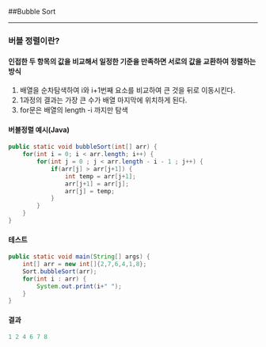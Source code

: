 ##Bubble Sort
____

<h3>버블 정렬이란?</h4>

<h4>인접한 두 항목의 값을 비교해서 일정한 기준을 만족하면 서로의 값을 교환하여 정렬하는 방식</h6>

 1. 배열을 순차탐색하여 i와 i+1번째 요소를 비교하여 큰 것을 뒤로 이동시킨다.
 2. 1과정의 결과는 가장 큰 수가 배열 마지막에 위치하게 된다.
 3. for문은 배열의 length -i 까지만 탐색

#### 버블정렬 예시(Java)

```java
public static void bubbleSort(int[] arr) {
    for(int i = 0; i < arr.length; i++) {
        for(int j = 0 ; j < arr.length - i - 1 ; j++) {
            if(arr[j] > arr[j+1]) {
                int temp = arr[j+1];
                arr[j+1] = arr[j];
                arr[j] = temp;
            }
        }
    }
}
```

#### 테스트

```java
public static void main(String[] args) {
    int[] arr = new int[]{2,7,6,4,1,8};
    Sort.bubbleSort(arr);
    for(int i : arr) { 
        System.out.print(i+" ");
    }
}
```

#### 결과

```java
1 2 4 6 7 8
```
